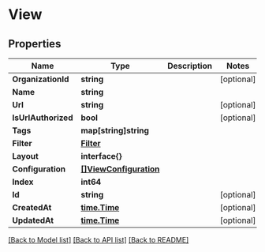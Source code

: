 # View

## Properties

Name | Type | Description | Notes
------------ | ------------- | ------------- | -------------
**OrganizationId** | **string** |  | [optional] 
**Name** | **string** |  | 
**Url** | **string** |  | [optional] 
**IsUrlAuthorized** | **bool** |  | [optional] 
**Tags** | **map[string]string** |  | 
**Filter** | [**Filter**](Filter.md) |  | 
**Layout** | **interface{}** |  | 
**Configuration** | [**[]ViewConfiguration**](ViewConfiguration.md) |  | 
**Index** | **int64** |  | 
**Id** | **string** |  | [optional] 
**CreatedAt** | [**time.Time**](time.Time.md) |  | [optional] 
**UpdatedAt** | [**time.Time**](time.Time.md) |  | [optional] 

[[Back to Model list]](../README.md#documentation-for-models) [[Back to API list]](../README.md#documentation-for-api-endpoints) [[Back to README]](../README.md)


